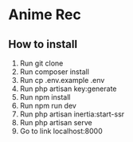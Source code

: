 # Anime Rec

## How to install

1. Run git clone
2. Run composer install
3. Run cp .env.example .env
4. Run php artisan key:generate
5. Run npm install
6. Run npm run dev
7. Run php artisan inertia:start-ssr
8. Run php artisan serve
9. Go to link localhost:8000
